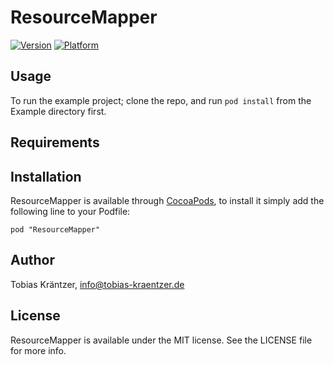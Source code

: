 # ResourceMapper

[![Version](http://cocoapod-badges.herokuapp.com/v/ResourceMapper/badge.png)](http://cocoadocs.org/docsets/ResourceMapper)
[![Platform](http://cocoapod-badges.herokuapp.com/p/ResourceMapper/badge.png)](http://cocoadocs.org/docsets/ResourceMapper)

## Usage

To run the example project; clone the repo, and run `pod install` from the Example directory first.

## Requirements

## Installation

ResourceMapper is available through [CocoaPods](http://cocoapods.org), to install
it simply add the following line to your Podfile:

    pod "ResourceMapper"

## Author

Tobias Kräntzer, info@tobias-kraentzer.de

## License

ResourceMapper is available under the MIT license. See the LICENSE file for more info.

